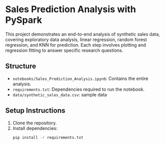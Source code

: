 # Sales Prediction Analysis with PySpark

This project demonstrates an end-to-end analysis of synthetic sales data, covering exploratory data analysis, linear regression, random forest regression, and KNN for prediction. Each step involves plotting and regression fitting to answer specific research questions.

## Structure
- `notebooks/Sales_Prediction_Analysis.ipynb`: Contains the entire analysis.
- `requirements.txt`: Dependencies required to run the notebook.
- `data/synthetic_sales_data.csv`: sample data

## Setup Instructions
1. Clone the repository.
2. Install dependencies:
   ```bash
   pip install -r requirements.txt
